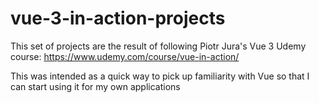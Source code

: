 # vue-3-in-action-projects

This set of projects are the result of following Piotr Jura's Vue 3 Udemy course: https://www.udemy.com/course/vue-in-action/

This was intended as a quick way to pick up familiarity with Vue so that I can start using it for my own applications

